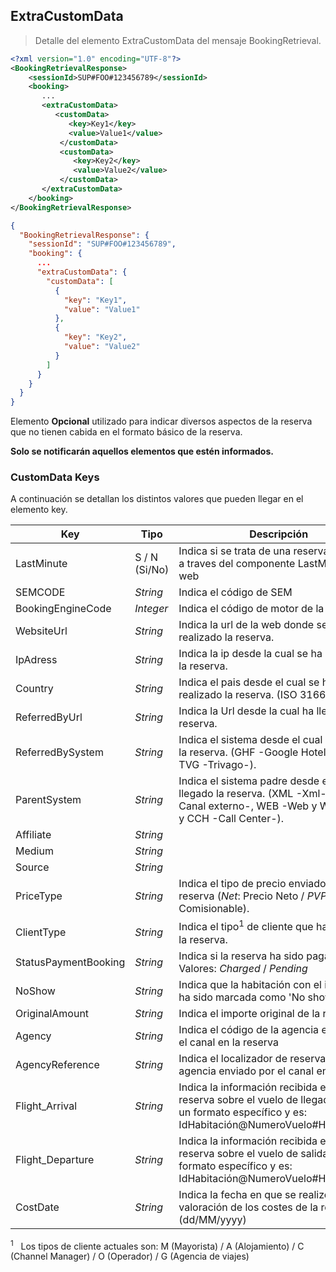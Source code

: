 ## ExtraCustomData
> Detalle del elemento ExtraCustomData del mensaje BookingRetrieval. 

````xml
<?xml version="1.0" encoding="UTF-8"?>
<BookingRetrievalResponse>
    <sessionId>SUP#FOO#123456789</sessionId>
    <booking>
	   ...
	   <extraCustomData>
          <customData>
             <key>Key1</key> 
             <value>Value1</value>
           </customData>
           <customData>
              <key>Key2</key>
              <value>Value2</value>
           </customData>
       </extraCustomData>
    </booking>
</BookingRetrievalResponse>
````

````json
{
  "BookingRetrievalResponse": {
    "sessionId": "SUP#FOO#123456789",
    "booking": {
	  ... 	
      "extraCustomData": {
        "customData": [
          {
            "key": "Key1",
            "value": "Value1"
          },
          {
            "key": "Key2",
            "value": "Value2"
          }
        ]
      }
    }
  }
}
````

Elemento **Opcional** utilizado para indicar diversos aspectos de la reserva que no tienen cabida en el formato básico de la reserva. 

**Solo se notificarán aquellos elementos que estén informados.**


### CustomData Keys

A continuación se detallan los distintos valores que pueden llegar en el elemento key.
 
Key | Tipo |  Descripción
--------- | ----------- | -----------
LastMinute | S / N (Si/No) | Indica si se trata de una reserva realizada a traves del componente LastMinute de la web
SEMCODE | *String* | Indica el código de SEM 
BookingEngineCode | *Integer* | Indica el código de motor de la web
WebsiteUrl | *String* | Indica la url de la web donde se ha realizado la reserva.
IpAdress | *String* | Indica la ip desde la cual se ha realizado la reserva.
Country | *String* | Indica el pais desde el cual se ha realizado la reserva. (ISO 3166)
ReferredByUrl | *String* | Indica la Url desde la cual ha llegado la reserva.
ReferredBySystem | *String* | Indica el sistema desde el cual ha llegado la reserva. (GHF -Google Hotel Finder-, TVG -Trivago-).
ParentSystem | *String* | Indica el sistema padre desde el cual ha llegado la reserva. (XML -Xml-, STK -Canal externo-, WEB -Web y Web móvil- y CCH -Call Center-).
Affiliate | *String* | 
Medium | *String* |
Source | *String* |
PriceType | *String* | Indica el tipo de precio enviado en la reserva (*Net*: Precio Neto / *PVP* : Precio Comisionable).
ClientType | *String* | Indica el tipo<sup>1</sup> de cliente que ha realizado la reserva.
StatusPaymentBooking | *String* | Indica si la reserva ha sido pagada o no. Valores: *Charged* / *Pending*
NoShow | *String* | Indica que la habitación con el id indicado ha sido marcada como 'No show'.
OriginalAmount| *String* | Indica el importe original de la reserva.
Agency | *String* | Indica el código de la agencia enviado por el canal en la reserva
AgencyReference | *String* | Indica el localizador de reserva de la agencia enviado por el canal en la reserva
Flight_Arrival | *String* | Indica la información recibida en la reserva sobre el vuelo de llegada. Tiene un formato específico y es: IdHabitación@NumeroVuelo#HoraLlegada 
Flight_Departure| *String* | Indica la información recibida en la reserva sobre el vuelo de salida. Tiene un formato específico y es: IdHabitación@NumeroVuelo#HoraSalida
CostDate| *String* | Indica la fecha en que se realizó la valoración de los costes de la reserva (dd/MM/yyyy)

<aside class="notice">
<sup>1</sup>&nbsp;&nbsp;&nbsp;Los tipos de cliente actuales son: M (Mayorista) / A (Alojamiento) / C (Channel Manager) / O (Operador) / G (Agencia de viajes)
</aside>
